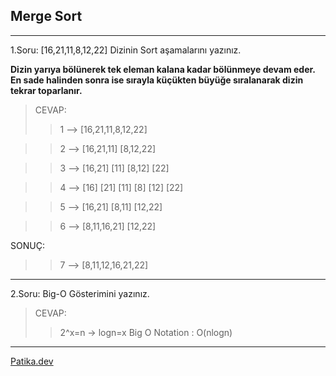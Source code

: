 ## Merge Sort

---

1.Soru: [16,21,11,8,12,22] Dizinin Sort aşamalarını yazınız.

**Dizin yarıya bölünerek tek eleman kalana kadar bölünmeye devam eder.**
**En sade halinden sonra ise sırayla küçükten büyüğe sıralanarak dizin tekrar toparlanır.**

> CEVAP:
>
> > 1 --> [16,21,11,8,12,22]

> > 2 --> [16,21,11] [8,12,22]

> > 3 --> [16,21] [11] [8,12] [22]

> > 4 --> [16] [21] [11] [8] [12] [22]

> > 5 --> [16,21] [8,11] [12,22]

> > 6 --> [8,11,16,21] [12,22]

SONUÇ:

> > 7 --> [8,11,12,16,21,22] 
---

2.Soru: Big-O Gösterimini yazınız.

> CEVAP:
>
> > 2^x=n -> logn=x
> > Big O Notation : O(nlogn)
---
 <a href="www.patika.dev"> Patika.dev </a>